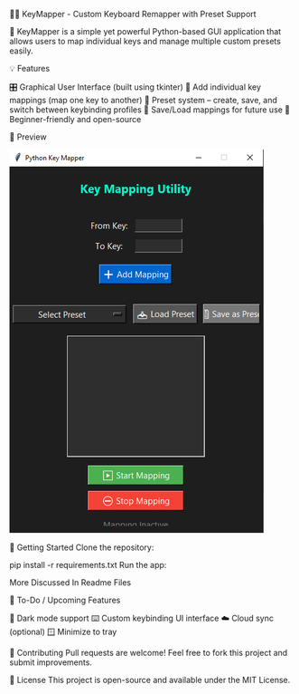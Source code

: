 🔑✨ KeyMapper - Custom Keyboard Remapper with Preset Support

🎉 KeyMapper is a simple yet powerful Python-based GUI application that allows users to map individual keys and manage multiple custom presets easily.

💡 Features

🎛️ Graphical User Interface (built using tkinter)
🔁 Add individual key mappings (map one key to another)
📁 Preset system – create, save, and switch between keybinding profiles
💾 Save/Load mappings for future use
🧠 Beginner-friendly and open-source

📸 Preview

![KeyMapper Preview](preview.PNG)

🚀 Getting Started
Clone the repository:

pip install -r requirements.txt
Run the app:

More Discussed In Readme Files

📌 To-Do / Upcoming Features

🌙 Dark mode support
⌨️ Custom keybinding UI interface
☁️ Cloud sync (optional)
🪟 Minimize to tray

🤝 Contributing
Pull requests are welcome! Feel free to fork this project and submit improvements.

📜 License
This project is open-source and available under the MIT License.
